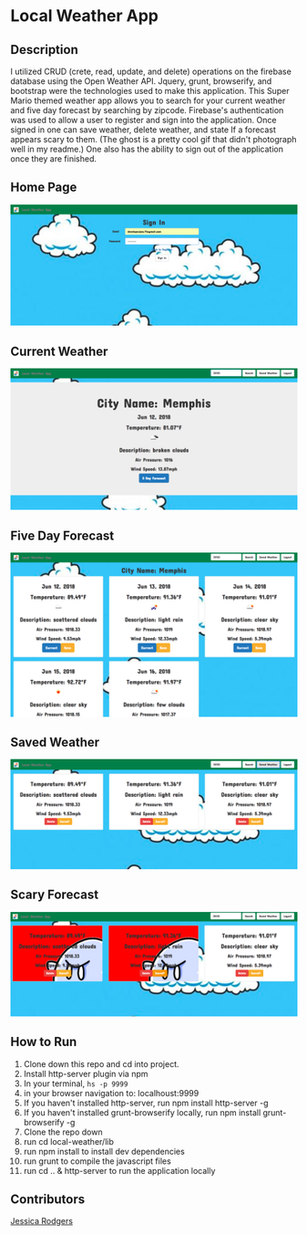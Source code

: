 # Local Weather App

## Description
 I utilized CRUD (crete, read, update, and delete) operations on the firebase database using the Open Weather API. Jquery, grunt, browserify, and bootstrap were the technologies used to make this application. This Super Mario themed weather app allows you to search for your current weather and five day forecast by searching by zipcode. Firebase's authentication was used to allow a user to register and sign into the application. Once signed in one can save weather, delete weather, and state If a forecast appears scary to them. (The ghost is a pretty cool gif that didn't photograph well in my readme.) One also has the ability to sign out of the application once they are finished.

## Home Page
![Webpage](https://raw.githubusercontent.com/jessrod11/local-weather/master/img/signIn1.png)

## Current Weather
![Webpage](https://raw.githubusercontent.com/jessrod11/local-weather/master/img/currentSearch.png)

## Five Day Forecast
![Webpage](https://raw.githubusercontent.com/jessrod11/local-weather/master/img/fiveSearch.png)

## Saved Weather
![Webpage](https://raw.githubusercontent.com/jessrod11/local-weather/master/img/save.png)

## Scary Forecast
![Webpage](https://raw.githubusercontent.com/jessrod11/local-weather/master/img/scary1.png)


## How to Run
1. Clone down this repo and cd into project.
1. Install http-server plugin via npm
1. In your terminal, ``` hs -p 9999 ```
1. in your browser navigation to: localhoust:9999
1. If you haven't installed http-server, run npm install http-server -g
1. If you haven't installed grunt-browserify locally, run npm install grunt-browserify -g
1. Clone the repo down
1. run cd local-weather/lib
1. run npm install to install dev dependencies
1. run grunt to compile the javascript files
1. run cd .. & http-server to run the application locally

## Contributors
[Jessica Rodgers](https://github.com/jessrod11)

